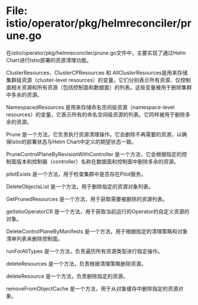 # File: istio/operator/pkg/helmreconciler/prune.go

在istio/operator/pkg/helmreconciler/prune.go文件中，主要实现了通过Helm Chart进行Istio部署的资源清理功能。

ClusterResources、ClusterCPResources 和 AllClusterResources是用来存储集群级资源（cluster-level resources）的变量。它们分别表示所有资源、仅控制面相关资源和所有资源（包括控制面和数据面）的列表。这些变量被用于删除集群中多余的资源。

NamespacedResources 是用来存储命名空间级资源（namespace-level resources）的变量，它表示所有的命名空间级资源的列表。它同样被用于删除多余的资源。

Prune 是一个方法，它负责执行资源清理操作。它会删除不再需要的资源，以确保Istio的部署状态与Helm Chart中定义的期望状态一致。

PruneControlPlaneByRevisionWithController 是一个方法，它会根据指定的控制面版本和控制器（controller）名称在数据面和控制面中删除多余的资源。

pilotExists 是一个方法，用于检查集群中是否存在Pilot服务。

DeleteObjectsList 是一个方法，用于删除指定的资源对象列表。

GetPrunedResources 是一个方法，用于获取需要被删除的资源列表。

getIstioOperatorCR 是一个方法，用于获取当前运行的Operator的自定义资源的对象。

DeleteControlPlaneByManifests 是一个方法，用于根据指定的清理策略和对象清单列表来删除控制面。

runForAllTypes 是一个方法，负责遍历所有资源类型进行指定操作。

deleteResources 是一个方法，负责根据清理策略删除资源。

deleteResource 是一个方法，负责删除指定的资源。

removeFromObjectCache 是一个方法，用于从对象缓存中删除指定的资源对象。

